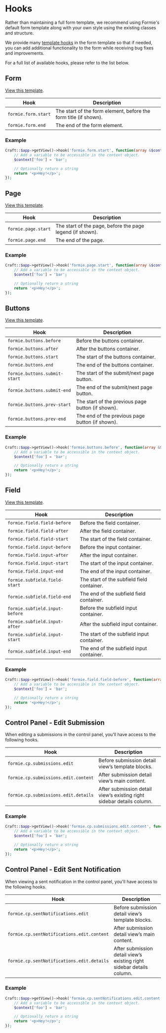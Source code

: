 # Hooks
Rather than maintaining a full form template, we recommend using Formie's default form template along with your own style using the existing classes and structure.

We provide many [template hooks](https://docs.craftcms.com/v3/extend/template-hooks.html) in the form template so that if needed, you can add additional functionality to the form while receiving bug fixes and improvements.

For a full list of available hooks, please refer to the list below.

## Form

[View this template](https://github.com/verbb/formie/blob/craft-3/src/templates/_special/form-template/form.html).

Hook | Description
--- | ---
`formie.form.start` | The start of the form element, before the form title (if shown).
`formie.form.end` | The end of the form element.

### Example

```php
Craft::$app->getView()->hook('formie.form.start', function(array &$context) {
    // Add a variable to be accessible in the context object.
    $context['foo'] = 'bar';

    // Optionally return a string
    return '<p>Hey!</p>';
});
```


## Page

[View this template](https://github.com/verbb/formie/blob/craft-3/src/templates/_special/form-template/page.html#L09-L41).

Hook | Description
--- | ---
`formie.page.start` | The start of the page, before the page legend (if shown).
`formie.page.end` | The end of the page.

### Example

```php
Craft::$app->getView()->hook('formie.page.start', function(array &$context) {
    // Add a variable to be accessible in the context object.
    $context['foo'] = 'bar';

    // Optionally return a string
    return '<p>Hey!</p>';
});
```


## Buttons

[View this template](https://github.com/verbb/formie/blob/craft-3/src/templates/_special/form-template/page.html#L38-L92).

Hook | Description
--- | ---
`formie.buttons.before` |  Before the buttons container.
`formie.buttons.after` |  After the buttons container.
`formie.buttons.start` |  The start of the buttons container.
`formie.buttons.end` |  The end of the buttons container.
`formie.buttons.submit-start` |  The start of the submit/next page button.
`formie.buttons.submit-end` |  The end of the submit/next page button.
`formie.buttons.prev-start` |  The start of the previous page button (if shown).
`formie.buttons.prev-end` |  The end of the previous page button (if shown).

### Example

```php
Craft::$app->getView()->hook('formie.buttons.before', function(array &$context) {
    // Add a variable to be accessible in the context object.
    $context['foo'] = 'bar';

    // Optionally return a string
    return '<p>Hey!</p>';
});
```


## Field

[View this template](https://github.com/verbb/formie/blob/craft-3/src/templates/_special/form-template/field.html).

Hook | Description
--- | ---
`formie.field.field-before` | Before the field container.
`formie.field.field-after` | After the field container.
`formie.field.field-start` | The start of the field container.
`formie.field.input-before` | Before the input container.
`formie.field.input-after` | After the input container.
`formie.field.input-start` | The start of the input container.
`formie.field.input-end` | The end of the input container.
`formie.subfield.field-start` | The start of the subfield field container.
`formie.subfield.field-end` | The end of the subfield field container.
`formie.subfield.input-before` | Before the subfield input container.
`formie.subfield.input-after` | After the subfield input container.
`formie.subfield.input-start` | The start of the subfield input container.
`formie.subfield.input-end` | The end of the subfield input container.

### Example

```php
Craft::$app->getView()->hook('formie.field.field-before', function(array &$context) {
    // Add a variable to be accessible in the context object.
    $context['foo'] = 'bar';

    // Optionally return a string
    return '<p>Hey!</p>';
});
```


## Control Panel - Edit Submission
When editing a submissions in the control panel, you'll have access to the following hooks.

Hook | Description
--- | ---
`formie.cp.submissions.edit` | Before submission detail view’s template blocks.
`formie.cp.submissions.edit.content` | After submission detail view’s main content.
`formie.cp.submissions.edit.details` | After submission detail view’s existing right sidebar details column.


### Example

```php
Craft::$app->getView()->hook('formie.cp.submissions.edit.content', function(array &$context) {
    // Add a variable to be accessible in the context object.
    $context['foo'] = 'bar';

    // Optionally return a string
    return '<p>Hey!</p>';
});
```


## Control Panel - Edit Sent Notification
When viewing a sent notification in the control panel, you'll have access to the following hooks.

Hook | Description
--- | ---
`formie.cp.sentNotifications.edit` | Before submission detail view’s template blocks.
`formie.cp.sentNotifications.edit.content` | After submission detail view’s main content.
`formie.cp.sentNotifications.edit.details` | After submission detail view’s existing right sidebar details column.


### Example

```php
Craft::$app->getView()->hook('formie.cp.sentNotifications.edit.content', function(array &$context) {
    // Add a variable to be accessible in the context object.
    $context['foo'] = 'bar';

    // Optionally return a string
    return '<p>Hey!</p>';
});
```
